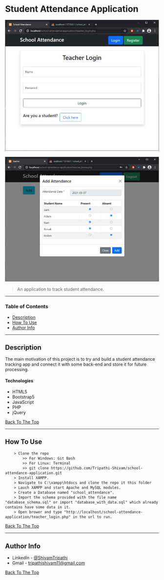 # Student Attendance Application

![Project Image](/.git-res/home.JPG)
&nbsp;
![Project Image](/.git-res/demo.JPG)

> An application to track student attendance.

---

### Table of Contents

-   [Description](#description)
-   [How To Use](#how-to-use)
-   [Author Info](#author-info)

---

## Description

The main motivation of this project is to try and build a student attendance tracking app and connect it with some back-end and store it for future processing.

#### Technologies

-   HTML5
-   Bootstrap5
-   JavaScript
-   PHP
-   jQuery

[Back To The Top](#Student-Attendance-Application)

---

## How To Use

```
    > Clone the repo
        >> For Windows: Git Bash
        >> For Linux: Terminal
        >> git clone https://github.com/Tripathi-Shivam/school-attendance-application.git
    > Install XAMPP.
    > Navigate to C:\xampp\htdocs and clone the repo it this folder
    > Lauch XAMPP and start Apache and MySQL modules.
    > Create a Database named "school_attendance".
    > Import the schema provided with the file name "database_schema.sql" or import "database_with_data.sql" which already contains have some data in it.
    > Open brower and type "http://localhost/school-attendance-application/teacher_login.php" in the url to run.
```

[Back To The Top](#Student-Attendance-Application)

---

## Author Info

-   LinkedIn - [@ShivamTripathi](https://www.linkedin.com/in/tripathishivamrajesh/)
-   Gmail - tripathishivam11@gmail.com

[Back To The Top](#Student-Attendance-Application)
